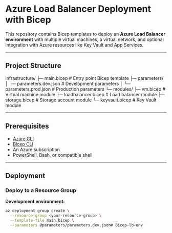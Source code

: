 # Azure Load Balancer Deployment with Bicep

This repository contains Bicep templates to deploy an **Azure Load Balancer environment** with multiple virtual machines, a virtual network, and optional integration with Azure resources like Key Vault and App Services.

---

## Project Structure
infrastructure/
├─ main.bicep                  # Entry point Bicep template
├─ parameters/
│  ├─ parameters.dev.json      # Development parameters
│  └─ parameters.prod.json     # Production parameters
└─ modules/
├─ vm.bicep                 # Virtual machine module
├─ loadbalancer.bicep       # Load balancer module
├─ storage.bicep            # Storage account module
└─ keyvault.bicep           # Key Vault module

---

## Prerequisites

- [Azure CLI](https://learn.microsoft.com/cli/azure/install-azure-cli)
- [Bicep CLI](https://learn.microsoft.com/azure/azure-resource-manager/bicep/install)
- An Azure subscription
- PowerShell, Bash, or compatible shell

---

## Deployment

### Deploy to a Resource Group

**Development environment:**

```bash
az deployment group create \
  --resource-group <your-resource-group> \
  --template-file main.bicep \
  --parameters @parameters/parameters.dev.json# Bicep-lb-env
